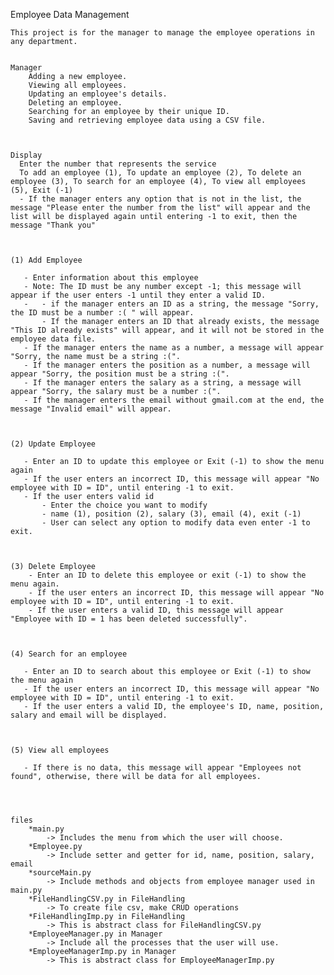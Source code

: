 Employee Data Management

    
    This project is for the manager to manage the employee operations in any department.

    
    Manager
        Adding a new employee.
        Viewing all employees.
        Updating an employee's details.
        Deleting an employee.
        Searching for an employee by their unique ID.
        Saving and retrieving employee data using a CSV file.

        
    
    Display
      Enter the number that represents the service
      To add an employee (1), To update an employee (2), To delete an employee (3), To search for an employee (4), To view all employees (5), Exit (-1)
      - If the manager enters any option that is not in the list, the message "Please enter the number from the list" will appear and the list will be displayed again until entering -1 to exit, then the message "Thank you"    


    
    (1) Add Employee
    
       - Enter information about this employee
       - Note: The ID must be any number except -1; this message will appear if the user enters -1 until they enter a valid ID.
       -   - if the manager enters an ID as a string, the message "Sorry, the ID must be a number :( " will appear.
           - If the manager enters an ID that already exists, the message "This ID already exists" will appear, and it will not be stored in the employee data file.
       - If the manager enters the name as a number, a message will appear "Sorry, the name must be a string :(".
       - If the manager enters the position as a number, a message will appear "Sorry, the position must be a string :(".
       - If the manager enters the salary as a string, a message will appear "Sorry, the salary must be a number :(".
       - If the manager enters the email without gmail.com at the end, the message "Invalid email" will appear.


       
    (2) Update Employee
    
       - Enter an ID to update this employee or Exit (-1) to show the menu again
       - If the user enters an incorrect ID, this message will appear "No employee with ID = ID", until entering -1 to exit.
       - If the user enters valid id
           - Enter the choice you want to modify
           - name (1), position (2), salary (3), email (4), exit (-1)
           - User can select any option to modify data even enter -1 to exit.



    (3) Delete Employee
        - Enter an ID to delete this employee or exit (-1) to show the menu again.
        - If the user enters an incorrect ID, this message will appear "No employee with ID = ID", until entering -1 to exit.
        - If the user enters a valid ID, this message will appear "Employee with ID = 1 has been deleted successfully".



    (4) Search for an employee
    
       - Enter an ID to search about this employee or Exit (-1) to show the menu again
       - If the user enters an incorrect ID, this message will appear "No employee with ID = ID", until entering -1 to exit.
       - If the user enters a valid ID, the employee's ID, name, position, salary and email will be displayed.



    (5) View all employees
    
       - If there is no data, this message will appear "Employees not found", otherwise, there will be data for all employees.




    files
        *main.py
            -> Includes the menu from which the user will choose.
        *Employee.py
            -> Include setter and getter for id, name, position, salary, email
        *sourceMain.py
            -> Include methods and objects from employee manager used in main.py
        *FileHandlingCSV.py in FileHandling
            -> To create file csv, make CRUD operations
        *FileHandlingImp.py in FileHandling
            -> This is abstract class for FileHandlingCSV.py
        *EmployeeManager.py in Manager
            -> Include all the processes that the user will use.
        *EmployeeManagerImp.py in Manager
            -> This is abstract class for EmployeeManagerImp.py
        
    

